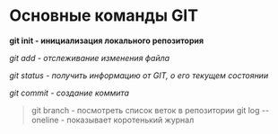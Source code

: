 # Основные команды GIT 

**git init - инициализация локального репозитория**

*git add - отслеживание изменения файла*

*git status - получить информацию от GIT, о его текущем состоянии*

*git commit - создание коммита*
> git branch - посмотреть список веток в репозитории
> git log --oneline - показывает коротенький журнал